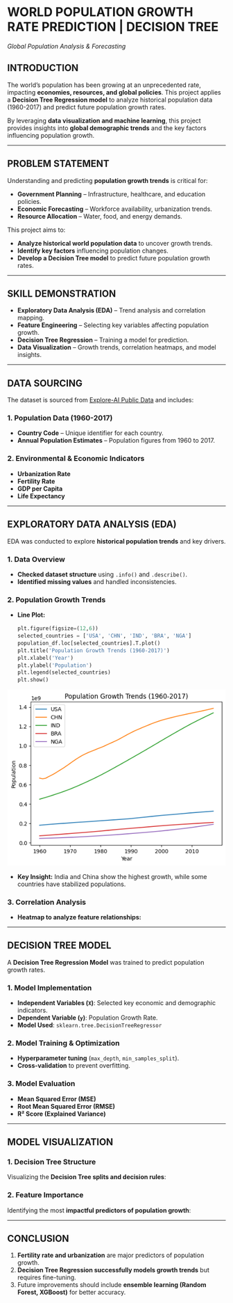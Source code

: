# **WORLD POPULATION GROWTH RATE PREDICTION | DECISION TREE**  
*Global Population Analysis & Forecasting*  

## **INTRODUCTION**  
The world’s population has been growing at an unprecedented rate, impacting **economies, resources, and global policies**. This project applies a **Decision Tree Regression model** to analyze historical population data (1960-2017) and predict future population growth rates.  

By leveraging **data visualization and machine learning**, this project provides insights into **global demographic trends** and the key factors influencing population growth.  

---

## **PROBLEM STATEMENT**  
Understanding and predicting **population growth trends** is critical for:  
- **Government Planning** – Infrastructure, healthcare, and education policies.  
- **Economic Forecasting** – Workforce availability, urbanization trends.  
- **Resource Allocation** – Water, food, and energy demands.  

This project aims to:  
- **Analyze historical world population data** to uncover growth trends.  
- **Identify key factors** influencing population changes.  
- **Develop a Decision Tree model** to predict future population growth rates.  

---

## **SKILL DEMONSTRATION**  
- **Exploratory Data Analysis (EDA)** – Trend analysis and correlation mapping.  
- **Feature Engineering** – Selecting key variables affecting population growth.  
- **Decision Tree Regression** – Training a model for prediction.  
- **Data Visualization** – Growth trends, correlation heatmaps, and model insights.  

---

## **DATA SOURCING**  
The dataset is sourced from [Explore-AI Public Data](https://raw.githubusercontent.com/Explore-AI/Public-Data/master/AnalyseProject/world_population.csv) and includes:  

### **1. Population Data (1960-2017)**  
- **Country Code** – Unique identifier for each country.  
- **Annual Population Estimates** – Population figures from 1960 to 2017.  

### **2. Environmental & Economic Indicators**  
- **Urbanization Rate**  
- **Fertility Rate**  
- **GDP per Capita**  
- **Life Expectancy**  

---

## **EXPLORATORY DATA ANALYSIS (EDA)**  
EDA was conducted to explore **historical population trends** and key drivers.  

### **1. Data Overview**  
- **Checked dataset structure** using `.info()` and `.describe()`.  
- **Identified missing values** and handled inconsistencies.  

### **2. Population Growth Trends**  
- **Line Plot:**  
  ```python
  plt.figure(figsize=(12,6))
  selected_countries = ['USA', 'CHN', 'IND', 'BRA', 'NGA']
  population_df.loc[selected_countries].T.plot()
  plt.title('Population Growth Trends (1960-2017)')
  plt.xlabel('Year')
  plt.ylabel('Population')
  plt.legend(selected_countries)
  plt.show()
  ```
![](population_growth.png)
  
- **Key Insight:** India and China show the highest growth, while some countries have stabilized populations.  

### **3. Correlation Analysis**  
- **Heatmap to analyze feature relationships:**  

---

## **DECISION TREE MODEL**  
A **Decision Tree Regression Model** was trained to predict population growth rates.  

### **1. Model Implementation**  
- **Independent Variables (`X`)**: Selected key economic and demographic indicators.  
- **Dependent Variable (`y`)**: Population Growth Rate.  
- **Model Used**: `sklearn.tree.DecisionTreeRegressor`  

### **2. Model Training & Optimization**  
- **Hyperparameter tuning** (`max_depth`, `min_samples_split`).  
- **Cross-validation** to prevent overfitting.  

### **3. Model Evaluation**  
- **Mean Squared Error (MSE)**  
- **Root Mean Squared Error (RMSE)**  
- **R² Score (Explained Variance)**  

---

## **MODEL VISUALIZATION**  
### **1. Decision Tree Structure**  
Visualizing the **Decision Tree splits and decision rules**:  

### **2. Feature Importance**  
Identifying the most **impactful predictors of population growth**:  

---

## **CONCLUSION**  
1. **Fertility rate and urbanization** are major predictors of population growth.  
2. **Decision Tree Regression successfully models growth trends** but requires fine-tuning.  
3. Future improvements should include **ensemble learning (Random Forest, XGBoost)** for better accuracy.  
